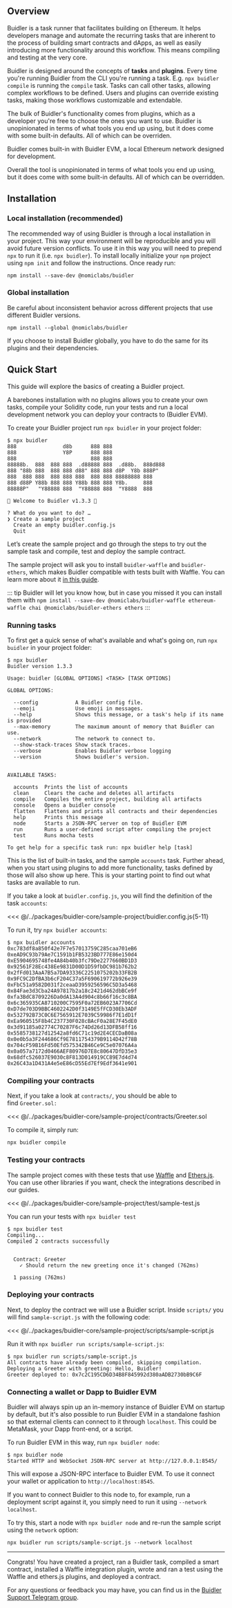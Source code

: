 ## Overview

Buidler is a task runner that facilitates building on Ethereum. It helps developers manage and automate the recurring tasks that are inherent to the process of building smart contracts and dApps, as well as easily introducing more functionality around this workflow. This means compiling and testing at the very core.

Buidler is designed around the concepts of **tasks** and **plugins**. Every time you're running Buidler from the CLI you're running a task. E.g. `npx buidler compile` is running the `compile` task. Tasks can call other tasks, allowing complex workflows to be defined. Users and plugins can override existing tasks, making those workflows customizable and extendable. 

The bulk of Buidler's functionality comes from plugins, which as a developer you're free to choose the ones you want to use. Buidler is unopinionated in terms of what tools you end up using, but it does come with some built-in defaults. All of which can be overriden.

Buidler comes built-in with Buidler EVM, a local Ethereum network designed for development.

Overall the tool is unopinionated in terms of what tools you end up using, but it does come with some built-in defaults. All of which can be overridden.

## Installation

### Local installation (recommended)

The recommended way of using Buidler is through a local installation in your project. This way your environment will be reproducible and you will avoid future version conflicts. To use it in this way you will need to prepend `npx` to run it (i.e. `npx buidler`). To install locally initialize your `npm` project using `npm init` and follow the instructions. Once ready run:

```
npm install --save-dev @nomiclabs/buidler
```

### Global installation

Be careful about inconsistent behavior across different projects that use different Buidler versions.

```
npm install --global @nomiclabs/buidler
```
    
If you choose to install Buidler globally, you have to do the same for its plugins and their dependencies.

## Quick Start

This guide will explore the basics of creating a Buidler project.

A barebones installation with no plugins allows you to create your own tasks, compile your Solidity code, run your tests and run a local development network you can deploy your contracts to (Buidler EVM).

To create your Buidler project run `npx buidler` in your project folder:

```
$ npx buidler
888               d8b      888 888
888               Y8P      888 888
888                        888 888
88888b.  888  888 888  .d88888 888  .d88b.  888d888
888 "88b 888  888 888 d88" 888 888 d8P  Y8b 888P"
888  888 888  888 888 888  888 888 88888888 888
888 d88P Y88b 888 888 Y88b 888 888 Y8b.     888
88888P"   "Y88888 888  "Y88888 888  "Y8888  888

👷 Welcome to Buidler v1.3.3 👷‍‍

? What do you want to do? …
❯ Create a sample project
  Create an empty buidler.config.js
  Quit
```

Let’s create the sample project and go through the steps to try out the sample task and compile, test and deploy the sample contract. 

The sample project will ask you to install `buidler-waffle` and `buidler-ethers`, which makes Buidler compatible with tests built with Waffle. You can learn more about it [in this guide](../guides/waffle-testing.md). 

::: tip
Buidler will let you know how, but in case you missed it you can install them with `npm install --save-dev @nomiclabs/buidler-waffle ethereum-waffle chai @nomiclabs/buidler-ethers ethers`
:::

### Running tasks

To first get a quick sense of what's available and what's going on, run `npx buidler` in your project folder:

```
$ npx buidler
Buidler version 1.3.3

Usage: buidler [GLOBAL OPTIONS] <TASK> [TASK OPTIONS]

GLOBAL OPTIONS:

  --config            A Buidler config file. 
  --emoji             Use emoji in messages. 
  --help              Shows this message, or a task's help if its name is provided 
  --max-memory        The maximum amount of memory that Buidler can use. 
  --network           The network to connect to. 
  --show-stack-traces Show stack traces. 
  --verbose           Enables Buidler verbose logging 
  --version           Shows buidler's version. 


AVAILABLE TASKS:

  accounts  Prints the list of accounts
  clean     Clears the cache and deletes all artifacts
  compile   Compiles the entire project, building all artifacts
  console   Opens a buidler console
  flatten   Flattens and prints all contracts and their dependencies
  help      Prints this message
  node      Starts a JSON-RPC server on top of Buidler EVM
  run       Runs a user-defined script after compiling the project
  test      Runs mocha tests

To get help for a specific task run: npx buidler help [task]
```

This is the list of built-in tasks, and the sample `accounts` task. Further ahead, when you start using plugins to add more functionality, tasks defined by those will also show up here. This is your starting point to find out what tasks are available to run. 

If you take a look at `buidler.config.js`, you will find the definition of the task `accounts`:

<<< @/../packages/buidler-core/sample-project/buidler.config.js{5-11}

To run it, try `npx buidler accounts`:

```
$ npx buidler accounts
0xc783df8a850f42e7F7e57013759C285caa701eB6
0xeAD9C93b79Ae7C1591b1FB5323BD777E86e150d4
0xE5904695748fe4A84b40b3fc79De2277660BD1D3
0x92561F28Ec438Ee9831D00D1D59fbDC981b762b2
0x2fFd013AaA7B5a7DA93336C2251075202b33FB2B
0x9FC9C2DfBA3b6cF204C37a5F690619772b926e39
0xFbC51a9582D031f2ceaaD3959256596C5D3a5468
0x84Fae3d3Cba24A97817b2a18c2421d462dbBCe9f
0xfa3BdC8709226Da0dA13A4d904c8b66f16c3c8BA
0x6c365935CA8710200C7595F0a72EB6023A7706Cd
0xD7de703D9BBC4602242D0f3149E5fFCD30Eb3ADF
0x532792B73C0C6E7565912E7039C59986f7E1dD1f
0xEa960515F8b4C237730F028cBAcF0a28E7F45dE0
0x3d91185a02774C70287F6c74Dd26d13DFB58ff16
0x5585738127d12542a8fd6C71c19d2E4CECDaB08a
0x0e0b5a3F244686Cf9E7811754379B9114D42f78B
0x704cF59B16Fd50Efd575342B46Ce9C5e07076A4a
0x0a057a7172d0466AEF80976D7E8c80647DfD35e3
0x68dfc526037E9030c8F813D014919CC89E7d4d74
0x26C43a1D431A4e5eE86cD55Ed7Ef9Edf3641e901
```

### Compiling your contracts

Next, if you take a look at `contracts/`, you should be able to find `Greeter.sol:`

<<< @/../packages/buidler-core/sample-project/contracts/Greeter.sol

To compile it, simply run:

```
npx buidler compile
```

### Testing your contracts

The sample project comes with these tests that use [Waffle](https://getwaffle.io/) and [Ethers.js](https://github.com/ethers-io/ethers.js/). You can use other libraries if you want, check the integrations described in our guides.

<<< @/../packages/buidler-core/sample-project/test/sample-test.js

You can run your tests with `npx buidler test`

```
$ npx buidler test
Compiling...
Compiled 2 contracts successfully


  Contract: Greeter
    ✓ Should return the new greeting once it's changed (762ms)

  1 passing (762ms)
```

### Deploying your contracts

Next, to deploy the contract we will use a Buidler script.
Inside `scripts/` you will find `sample-script.js` with the following code:

<<< @/../packages/buidler-core/sample-project/scripts/sample-script.js

Run it with `npx buidler run scripts/sample-script.js`:

```
$ npx buidler run scripts/sample-script.js
All contracts have already been compiled, skipping compilation.
Deploying a Greeter with greeting: Hello, Buidler!
Greeter deployed to: 0x7c2C195CD6D34B8F845992d380aADB2730bB9C6F
```

### Connecting a wallet or Dapp to Buidler EVM
Buidler will always spin up an in-memory instance of Buidler EVM on startup by default, but it's also possible to run Buidler EVM in a standalone fashion so that external clients can connect to it through `localhost`. This could be MetaMask, your Dapp front-end, or a script. 

To run Buidler EVM in this way, run `npx buidler node`:

```
$ npx buidler node
Started HTTP and WebSocket JSON-RPC server at http://127.0.0.1:8545/
```

This will expose a JSON-RPC interface to Buidler EVM. To use it connect your wallet or application to `http://localhost:8545`.

If you want to connect Buidler to this node to, for example, run a deployment script against it, you simply need to run it using `--network localhost`.

To try this, start a node with `npx buidler node` and re-run the sample script using the `network` option:

```
npx buidler run scripts/sample-script.js --network localhost
```


---


Congrats! You have created a project, ran a Buidler task, compiled a smart contract, installed a Waffle integration plugin, wrote and ran a test using the Waffle and ethers.js plugins, and deployed a contract.

For any questions or feedback you may have, you can find us in the [Buidler Support Telegram group](http://t.me/BuidlerSupport).
